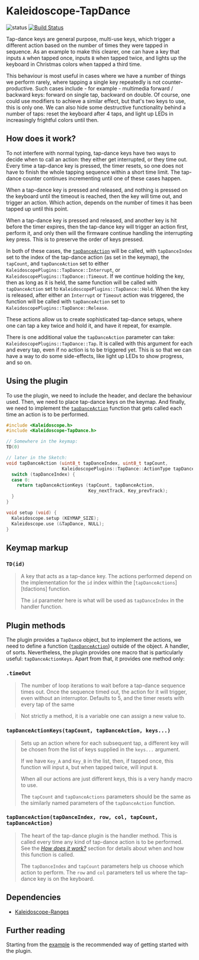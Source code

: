 # Kaleidoscope-TapDance

![status][st:stable] [![Build Status][travis:image]][travis:status]

 [travis:image]: https://travis-ci.org/keyboardio/Kaleidoscope-TapDance.svg?branch=master
 [travis:status]: https://travis-ci.org/keyboardio/Kaleidoscope-TapDance

 [st:stable]: https://img.shields.io/badge/stable-✔-black.png?style=flat&colorA=44cc11&colorB=494e52
 [st:broken]: https://img.shields.io/badge/broken-X-black.png?style=flat&colorA=e05d44&colorB=494e52
 [st:experimental]: https://img.shields.io/badge/experimental----black.png?style=flat&colorA=dfb317&colorB=494e52

Tap-dance keys are general purpose, multi-use keys, which trigger a different
action based on the number of times they were tapped in sequence. As an example
to make this clearer, one can have a key that inputs `A` when tapped once,
inputs `B` when tapped twice, and lights up the keyboard in Christmas colors
when tapped a third time.

This behaviour is most useful in cases where we have a number of things we
perform rarely, where tapping a single key repeatedly is not counter-productive.
Such cases include - for example - multimedia forward / backward keys: forward
on single tap, backward on double. Of course, one could use modifiers to achieve
a similar effect, but that's two keys to use, this is only one. We can also hide
some destructive functionality behind a number of taps: reset the keyboard after
4 taps, and light up LEDs in increasingly frightful colors until then.

## How does it work?

To not interfere with normal typing, tap-dance keys have two ways to decide when
to call an action: they either get interrupted, or they time out. Every time a
tap-dance key is pressed, the timer resets, so one does not have to finish the
whole tapping sequence within a short time limit. The tap-dance counter
continues incrementing until one of these cases happen.

When a tap-dance key is pressed and released, and nothing is pressed on the
keyboard until the timeout is reached, then the key will time out, and trigger
an action. Which action, depends on the number of times it has been tapped up
until this point.

When a tap-dance key is pressed and released, and another key is hit before the
timer expires, then the tap-dance key will trigger an action first, perform it,
and only then will the firmware continue handling the interrupting key press.
This is to preserve the order of keys pressed.

In both of these cases, the [`tapDanceAction`][tdaction] will be called, with
`tapDanceIndex` set to the index of the tap-dance action (as set in the keymap),
the `tapCount`, and `tapDanceAction` set to either
`KaleidoscopePlugins::TapDance::Interrupt`, or
`KaleidoscopePlugins::TapDance::Timeout`. If we continue holding the key, then
as long as it is held, the same function will be called with `tapDanceAction`
set to `KaleidoscopePlugins::TapDance::Hold`. When the key is released, after
either an `Interrupt` or `Timeout` action was triggered, the function will be
called with `tapDanceAction` set to `KaleidoscopePlugins::TapDance::Release`.

These actions allow us to create sophisticated tap-dance setups, where one can
tap a key twice and hold it, and have it repeat, for example.

There is one additional value the `tapDanceAction` parameter can take:
`KaleidoscopePlugins::TapDance::Tap`. It is called with this argument for each
and every tap, even if no action is to be triggered yet. This is so that we can
have a way to do some side-effects, like light up LEDs to show progress, and so
on.

## Using the plugin

To use the plugin, we need to include the header, and declare the behaviour
used. Then, we need to place tap-dance keys on the keymap. And finally, we need
to implement the [`tapDanceAction`][tdaction] function that gets called each
time an action is to be performed.

```c++
#include <Kaleidoscope.h>
#include <Kaleidoscope-TapDance.h>

// Somewhere in the keymap:
TD(0)

// later in the Sketch:
void tapDanceAction (uint8_t tapDanceIndex, uint8_t tapCount, 
                     KaleidoscopePlugins::TapDance::ActionType tapDanceAction) {
  switch (tapDanceIndex) {
  case 0:
    return tapDanceActionKeys (tapCount, tapDanceAction,
                               Key_nextTrack, Key_prevTrack);
  }
}

void setup (void) {
  Kaleidoscope.setup (KEYMAP_SIZE);
  Kaleidoscope.use (&TapDance, NULL);
}
```

## Keymap markup

### `TD(id)`

> A key that acts as a tap-dance key. The actions performed depend on the
> implementation for the `id` index within the [`tapDanceActions`][tdactions]
> function.
>
> The `id` parameter here is what will be used as `tapDanceIndex` in the handler
> function.

 [tdaction]: #tapdanceactiontapdanceindex-tapcount-tapdanceaction

## Plugin methods

The plugin provides a `TapDance` object, but to implement the actions, we need
to define a function ([`tapDanceAction`][tdaction]) outside of the object. A
handler, of sorts. Nevertheless, the plugin provides one macro that is
particularly useful: `tapDanceActionKeys`. Apart from that, it provides one
method only:

### `.timeOut`

> The number of loop iterations to wait before a tap-dance sequence times out.
> Once the sequence timed out, the action for it will trigger, even without an
> interruptor. Defaults to 5, and the timer resets with every tap of the same

> Not strictly a method, it is a variable one can assign a new value to.

### `tapDanceActionKeys(tapCount, tapDanceAction, keys...)`

> Sets up an action where for each subsequent tap, a different key will be
> chosen from the list of keys supplied in the `keys...` argument.
>
> If we have `Key_A` and `Key_B` in the list, then, if tapped once, this
> function will input `A`, but when tapped twice, will input `B`.
>
> When all our actions are just different keys, this is a very handy macro to
> use.
>
> The `tapCount` and `tapDanceActions` parameters should be the same as the
> similarly named parameters of the `tapDanceAction` function.

### `tapDanceAction(tapDanceIndex, row, col, tapCount, tapDanceAction)`

> The heart of the tap-dance plugin is the handler method. This is called every
> time any kind of tap-dance action is to be performed. See the
> *[How does it work?](#how-does-it-work)* section for details about when and
> how this function is called.
>
> The `tapDanceIndex` and `tapCount` parameters help us choose which action to
> perform. The `row` and `col` parameters tell us where the tap-dance key is on
> the keyboard.

## Dependencies

* [Kaleidoscope-Ranges](https://github.com/keyboardio/Kaleidoscope-Ranges)

## Further reading

Starting from the [example][plugin:example] is the recommended way of getting
started with the plugin.

 [plugin:example]: https://github.com/keyboardio/Kaleidoscope-TapDance/blob/master/examples/TapDance/TapDance.ino
